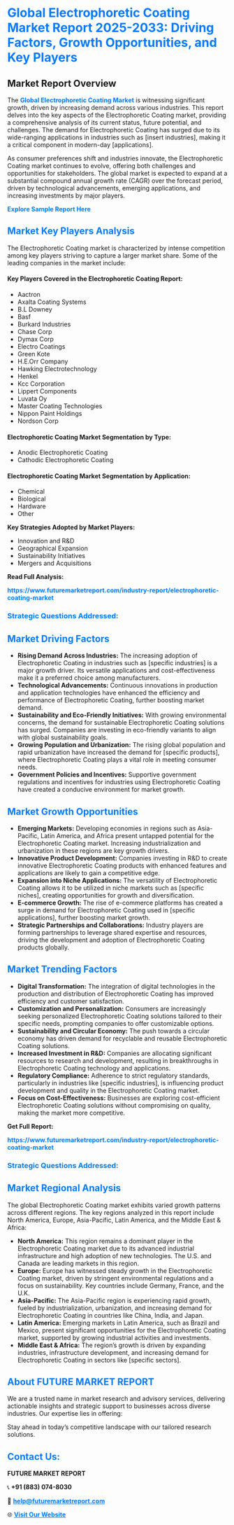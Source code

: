 <h1 style="color: #007BFF;">Global Electrophoretic Coating Market Report 2025-2033: Driving Factors, Growth Opportunities, and Key Players</h1>

<section id="overview">
<h2>Market Report Overview</h2>
<p>The <a href="https://www.futuremarketreport.com/industry-report/electrophoretic-coating-market" style="color: #007BFF; text-decoration: none;"><strong>Global Electrophoretic Coating Market</strong></a> is witnessing significant growth, driven by increasing demand across various industries. This report delves into the key aspects of the Electrophoretic Coating market, providing a comprehensive analysis of its current status, future potential, and challenges. The demand for Electrophoretic Coating has surged due to its wide-ranging applications in industries such as [insert industries], making it a critical component in modern-day [applications].</p>
<p>As consumer preferences shift and industries innovate, the Electrophoretic Coating market continues to evolve, offering both challenges and opportunities for stakeholders. The global market is expected to expand at a substantial compound annual growth rate (CAGR) over the forecast period, driven by technological advancements, emerging applications, and increasing investments by major players.</p>
</section>

<section id="overview">
<p><a href="https://www.futuremarketreport.com/request-sample/reportId=30976" style="color: #007BFF; text-decoration: none;"><strong>Explore Sample Report Here</strong></a></p>
</section>

<section id="key-players">
<h2 style="color: #007BFF;">Market Key Players Analysis</h2>
<p>The Electrophoretic Coating market is characterized by intense competition among key players striving to capture a larger market share. Some of the leading companies in the market include:</p>
<h4>Key Players Covered in the Electrophoretic Coating Report:</h4>
<ul><li>Aactron</li><li>Axalta Coating Systems</li><li>B.L Downey</li><li>Basf</li><li>Burkard Industries</li><li>Chase Corp</li><li>Dymax Corp</li><li>Electro Coatings</li><li>Green Kote</li><li>H.E.Orr Company</li><li>Hawking Electrotechnology</li><li>Henkel</li><li>Kcc Corporation</li><li>Lippert Components</li><li>Luvata Oy</li><li>Master Coating Technologies</li><li>Nippon Paint Holdings</li><li>Nordson Corp</li></ul>
<h4>Electrophoretic Coating Market Segmentation by Type:</h4>
<ul><li>Anodic Electrophoretic Coating</li><li>Cathodic Electrophoretic Coating</li></ul>

<h4>Electrophoretic Coating Market Segmentation by Application:</h4>
<ul><li>Chemical</li><li>Biological</li><li>Hardware</li><li>Other</li></ul>
<p><strong>Key Strategies Adopted by Market Players:</strong></p>
<ul>
<li>Innovation and R&D</li>
<li>Geographical Expansion</li>
<li>Sustainability Initiatives</li>
<li>Mergers and Acquisitions</li>
</ul>
</section>

<section>
<p><strong>Read Full Analysis: </strong></p><a href="https://www.futuremarketreport.com/industry-report/electrophoretic-coating-market" style="color: #007BFF; text-decoration: none;"><strong>https://www.futuremarketreport.com/industry-report/electrophoretic-coating-market</strong></a>
<h3 style="color: #007BFF;">Strategic Questions Addressed:</h3>
</section>

<section id="driving-factors">
<h2 style="color: #007BFF;">Market Driving Factors</h2>
<ul>
<li><strong>Rising Demand Across Industries:</strong> The increasing adoption of Electrophoretic Coating in industries such as [specific industries] is a major growth driver. Its versatile applications and cost-effectiveness make it a preferred choice among manufacturers.</li>
<li><strong>Technological Advancements:</strong> Continuous innovations in production and application technologies have enhanced the efficiency and performance of Electrophoretic Coating, further boosting market demand.</li>
<li><strong>Sustainability and Eco-Friendly Initiatives:</strong> With growing environmental concerns, the demand for sustainable Electrophoretic Coating solutions has surged. Companies are investing in eco-friendly variants to align with global sustainability goals.</li>
<li><strong>Growing Population and Urbanization:</strong> The rising global population and rapid urbanization have increased the demand for [specific products], where Electrophoretic Coating plays a vital role in meeting consumer needs.</li>
<li><strong>Government Policies and Incentives:</strong> Supportive government regulations and incentives for industries using Electrophoretic Coating have created a conducive environment for market growth.</li>
</ul>
</section>

<section id="growth-opportunities">
<h2 style="color: #007BFF;">Market Growth Opportunities</h2>
<ul>
<li><strong>Emerging Markets:</strong> Developing economies in regions such as Asia-Pacific, Latin America, and Africa present untapped potential for the Electrophoretic Coating market. Increasing industrialization and urbanization in these regions are key growth drivers.</li>
<li><strong>Innovative Product Development:</strong> Companies investing in R&D to create innovative Electrophoretic Coating products with enhanced features and applications are likely to gain a competitive edge.</li>
<li><strong>Expansion into Niche Applications:</strong> The versatility of Electrophoretic Coating allows it to be utilized in niche markets such as [specific niches], creating opportunities for growth and diversification.</li>
<li><strong>E-commerce Growth:</strong> The rise of e-commerce platforms has created a surge in demand for Electrophoretic Coating used in [specific applications], further boosting market growth.</li>
<li><strong>Strategic Partnerships and Collaborations:</strong> Industry players are forming partnerships to leverage shared expertise and resources, driving the development and adoption of Electrophoretic Coating products globally.</li>
</ul>
</section>

<section id="trending-factors">
<h2 style="color: #007BFF;">Market Trending Factors</h2>
<ul>
<li><strong>Digital Transformation:</strong> The integration of digital technologies in the production and distribution of Electrophoretic Coating has improved efficiency and customer satisfaction.</li>
<li><strong>Customization and Personalization:</strong> Consumers are increasingly seeking personalized Electrophoretic Coating solutions tailored to their specific needs, prompting companies to offer customizable options.</li>
<li><strong>Sustainability and Circular Economy:</strong> The push towards a circular economy has driven demand for recyclable and reusable Electrophoretic Coating solutions.</li>
<li><strong>Increased Investment in R&D:</strong> Companies are allocating significant resources to research and development, resulting in breakthroughs in Electrophoretic Coating technology and applications.</li>
<li><strong>Regulatory Compliance:</strong> Adherence to strict regulatory standards, particularly in industries like [specific industries], is influencing product development and quality in the Electrophoretic Coating market.</li>
<li><strong>Focus on Cost-Effectiveness:</strong> Businesses are exploring cost-efficient Electrophoretic Coating solutions without compromising on quality, making the market more competitive.</li>
</ul>
</section>

<section>
<p><strong>Get Full Report: </strong></p><a href="https://www.futuremarketreport.com/industry-report/electrophoretic-coating-market" style="color: #007BFF; text-decoration: none;"><strong>https://www.futuremarketreport.com/industry-report/electrophoretic-coating-market</strong></a>
<h3 style="color: #007BFF;">Strategic Questions Addressed:</h3>
</section>


<section id="regional-analysis">
<h2 style="color: #007BFF;">Market Regional Analysis</h2>
<p>The global Electrophoretic Coating market exhibits varied growth patterns across different regions. The key regions analyzed in this report include North America, Europe, Asia-Pacific, Latin America, and the Middle East & Africa:</p>
<ul>
<li><strong>North America:</strong> This region remains a dominant player in the Electrophoretic Coating market due to its advanced industrial infrastructure and high adoption of new technologies. The U.S. and Canada are leading markets in this region.</li>
<li><strong>Europe:</strong> Europe has witnessed steady growth in the Electrophoretic Coating market, driven by stringent environmental regulations and a focus on sustainability. Key countries include Germany, France, and the U.K.</li>
<li><strong>Asia-Pacific:</strong> The Asia-Pacific region is experiencing rapid growth, fueled by industrialization, urbanization, and increasing demand for Electrophoretic Coating in countries like China, India, and Japan.</li>
<li><strong>Latin America:</strong> Emerging markets in Latin America, such as Brazil and Mexico, present significant opportunities for the Electrophoretic Coating market, supported by growing industrial activities and investments.</li>
<li><strong>Middle East & Africa:</strong> The region’s growth is driven by expanding industries, infrastructure development, and increasing demand for Electrophoretic Coating in sectors like [specific sectors].</li>
</ul>
</section>

<footer>
<h2 style="color: #007BFF;">About FUTURE MARKET REPORT</h2>
<p>We are a trusted name in market research and advisory services, delivering actionable insights and strategic support to businesses across diverse industries. Our expertise lies in offering:</p>

<p>Stay ahead in today’s competitive landscape with our tailored research solutions.</p>

<h2 style="color: #007BFF;">Contact Us:</h2>
<p><strong>FUTURE MARKET REPORT</strong></p>
<p>📞 <strong>+91 (883) 074-8030</strong></p>
<p>📧 <strong><a href="mailto:help@futuremarketreport.com" style="color: #007BFF;">help@futuremarketreport.com</a></strong></p>
<p>🌐 <strong><a href="https://www.futuremarketreport.com/" style="color: #007BFF;">Visit Our Website</a></strong></p>
</footer>